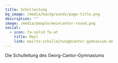 ```yaml
---
title: Schulleitung
bg_image: /media/backgrounds/page-title.png
description: ""
image: /media/people/meincantor-round.png
social:
  - icon: fa-solid fa-at
    title: Mail
    link: mailto:schulleitung@cantor-gymnasium.de
---
```

Die Schulleitung des Georg-Cantor-Gymnasiums